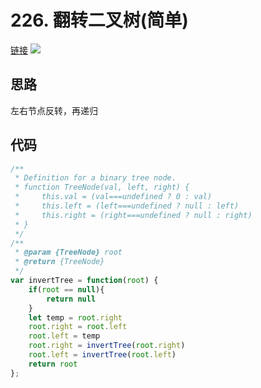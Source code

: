 # 226. 翻转二叉树(简单)
[链接](https://leetcode-cn.com/problems/invert-binary-tree/)
![](https://tva1.sinaimg.cn/large/008i3skNly1gwo5nnafpmj30pu0qi3z2.jpg)
## 思路
左右节点反转，再递归
## 代码
```javascript
/**
 * Definition for a binary tree node.
 * function TreeNode(val, left, right) {
 *     this.val = (val===undefined ? 0 : val)
 *     this.left = (left===undefined ? null : left)
 *     this.right = (right===undefined ? null : right)
 * }
 */
/**
 * @param {TreeNode} root
 * @return {TreeNode}
 */
var invertTree = function(root) {
    if(root == null){
        return null
    }
    let temp = root.right
    root.right = root.left
    root.left = temp
    root.right = invertTree(root.right)
    root.left = invertTree(root.left)
    return root
};
```